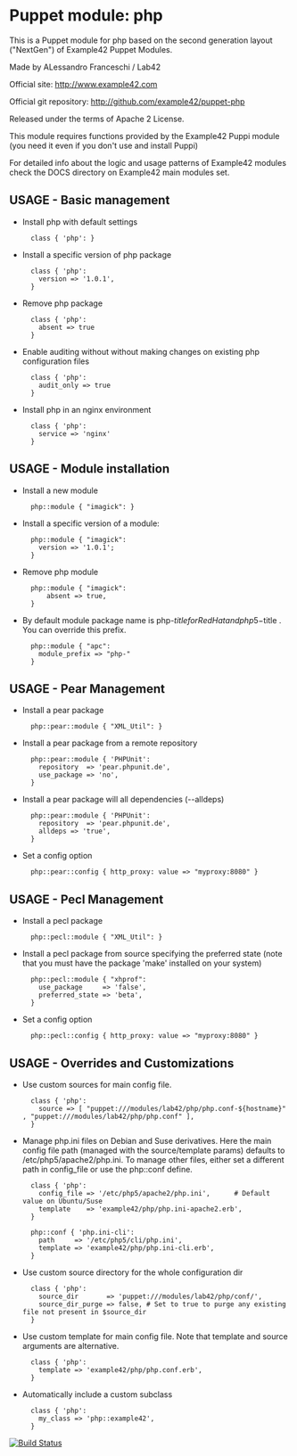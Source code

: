 # Puppet module: php

This is a Puppet module for php based on the second generation layout ("NextGen") of Example42 Puppet Modules.

Made by ALessandro Franceschi / Lab42

Official site: http://www.example42.com

Official git repository: http://github.com/example42/puppet-php

Released under the terms of Apache 2 License.

This module requires functions provided by the Example42 Puppi module (you need it even if you don't use and install Puppi)

For detailed info about the logic and usage patterns of Example42 modules check the DOCS directory on Example42 main modules set.

## USAGE - Basic management

* Install php with default settings

        class { 'php': }

* Install a specific version of php package

        class { 'php':
          version => '1.0.1',
        }

* Remove php package

        class { 'php':
          absent => true
        }

* Enable auditing without without making changes on existing php configuration files

        class { 'php':
          audit_only => true
        }

* Install php in an nginx environment

        class { 'php':
          service => 'nginx'
        }

## USAGE - Module installation

* Install a new module

        php::module { "imagick": }

* Install a specific version of a module:

        php::module { "imagick":
          version => '1.0.1';
        }

* Remove php module

        php::module { "imagick":
            absent => true,
        }

* By default module package name is php-$title for RedHat and php5-$title . You can override this prefix.

        php::module { "apc":
          module_prefix => "php-"
        }


## USAGE - Pear Management

* Install a pear package

        php::pear::module { "XML_Util": }

* Install a pear package from a remote repository

        php::pear::module { 'PHPUnit':
          repository  => 'pear.phpunit.de',
          use_package => 'no',
        }

* Install a pear package will all dependencies (--alldeps)

        php::pear::module { 'PHPUnit':
          repository  => 'pear.phpunit.de',
          alldeps => 'true',
        }

* Set a config option

        php::pear::config { http_proxy: value => "myproxy:8080" }


## USAGE - Pecl Management

* Install a pecl package

        php::pecl::module { "XML_Util": }

* Install a pecl package from source specifying the preferred state (note that you must have the package 'make' installed on your system)

        php::pecl::module { "xhprof":
          use_package     => 'false',
          preferred_state => 'beta',
        }

* Set a config option

        php::pecl::config { http_proxy: value => "myproxy:8080" }


## USAGE - Overrides and Customizations
* Use custom sources for main config file.

        class { 'php':
          source => [ "puppet:///modules/lab42/php/php.conf-${hostname}" , "puppet:///modules/lab42/php/php.conf" ],
        }

* Manage php.ini files on Debian and Suse derivatives. Here the main config file path (managed with the source/template params) defaults to /etc/php5/apache2/php.ini. To manage other files, either set a different path in config_file or use the php::conf define.

        class { 'php':
          config_file => '/etc/php5/apache2/php.ini',      # Default value on Ubuntu/Suse
          template    => 'example42/php/php.ini-apache2.erb',
        }

        php::conf { 'php.ini-cli':
          path     => '/etc/php5/cli/php.ini',
          template => 'example42/php/php.ini-cli.erb',
        }

* Use custom source directory for the whole configuration dir

        class { 'php':
          source_dir       => 'puppet:///modules/lab42/php/conf/',
          source_dir_purge => false, # Set to true to purge any existing file not present in $source_dir
        }

* Use custom template for main config file. Note that template and source arguments are alternative.

        class { 'php':
          template => 'example42/php/php.conf.erb',
        }

* Automatically include a custom subclass

        class { 'php':
          my_class => 'php::example42',
        }





[![Build Status](https://travis-ci.org/example42/puppet-php.png?branch=master)](https://travis-ci.org/example42/puppet-php)

